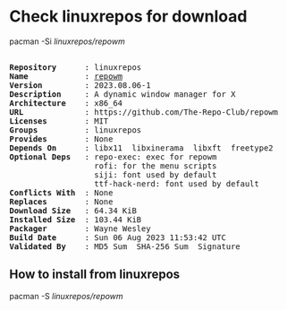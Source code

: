 # Check linuxrepos for download

pacman -Si *linuxrepos/repowm*

<div class="highlight"><pre class="highlight"><text>
<b>Repository</b>      : linuxrepos
<b>Name</b>            : <a href="../../x86_64/repowm-2023.08.06-1-x86_64.pkg.tar.zst">repowm</a>
<b>Version</b>         : 2023.08.06-1
<b>Description</b>     : A dynamic window manager for X
<b>Architecture</b>    : x86_64
<b>URL</b>             : https://github.com/The-Repo-Club/repowm
<b>Licenses</b>        : MIT
<b>Groups</b>          : linuxrepos
<b>Provides</b>        : None
<b>Depends On</b>      : libx11  libxinerama  libxft  freetype2
<b>Optional Deps</b>   : repo-exec: exec for repowm
                  rofi: for the menu scripts
                  siji: font used by default
                  ttf-hack-nerd: font used by default
<b>Conflicts With</b>  : None
<b>Replaces</b>        : None
<b>Download Size</b>   : 64.34 KiB
<b>Installed Size</b>  : 103.44 KiB
<b>Packager</b>        : Wayne Wesley <wayne6324@gmail.com>
<b>Build Date</b>      : Sun 06 Aug 2023 11:53:42 UTC
<b>Validated By</b>    : MD5 Sum  SHA-256 Sum  Signature
</text></pre></div>

## How to install from linuxrepos

pacman -S *linuxrepos/repowm*
